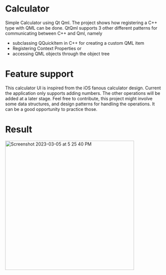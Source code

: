 # Calculator

Simple Calculator using Qt Qml. The project shows how registering a C++ type with QML can be done.
QtQml supports 3 other different patterns for communicating between C++ and Qml, namely 

- subclassing QQuickItem in C++ for creating a custom QML item
- Registering Context Properties
or
- accessing QML objects through the object tree

# Feature support

This calculator UI is inspired from the iOS fanous calculator design.
Current the application only supports adding numbers. The other operations will be added at a later stage.
Feel free to contribute, this project might involve some data structures, and design patterns for handling the operations.
It can be a good opportunity to practice those.

# Result

<img width="412" alt="Screenshot 2023-03-05 at 5 25 40 PM" src="https://user-images.githubusercontent.com/2589171/222999460-b50c865a-9d01-411d-af35-a2c3df9e4a04.png">
